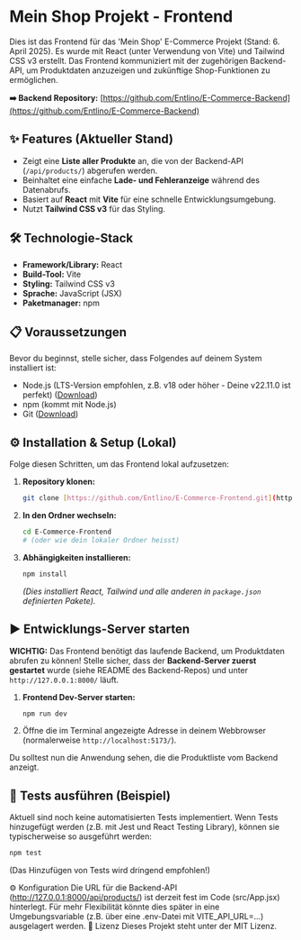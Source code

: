 # Mein Shop Projekt - Frontend

Dies ist das Frontend für das 'Mein Shop' E-Commerce Projekt (Stand: 6. April 2025). Es wurde mit React (unter Verwendung von Vite) und Tailwind CSS v3 erstellt. Das Frontend kommuniziert mit der zugehörigen Backend-API, um Produktdaten anzuzeigen und zukünftige Shop-Funktionen zu ermöglichen.

**➡️ Backend Repository:** [https://github.com/Entlino/E-Commerce-Backend](https://github.com/Entlino/E-Commerce-Backend)

## ✨ Features (Aktueller Stand)

- Zeigt eine **Liste aller Produkte** an, die von der Backend-API (`/api/products/`) abgerufen werden.
- Beinhaltet eine einfache **Lade- und Fehleranzeige** während des Datenabrufs.
- Basiert auf **React** mit **Vite** für eine schnelle Entwicklungsumgebung.
- Nutzt **Tailwind CSS v3** für das Styling.

## 🛠️ Technologie-Stack

- **Framework/Library:** React
- **Build-Tool:** Vite
- **Styling:** Tailwind CSS v3
- **Sprache:** JavaScript (JSX)
- **Paketmanager:** npm

## 📋 Voraussetzungen

Bevor du beginnst, stelle sicher, dass Folgendes auf deinem System installiert ist:

- Node.js (LTS-Version empfohlen, z.B. v18 oder höher - Deine v22.11.0 ist perfekt) ([Download](https://nodejs.org/))
- npm (kommt mit Node.js)
- Git ([Download](https://git-scm.com/))

## ⚙️ Installation & Setup (Lokal)

Folge diesen Schritten, um das Frontend lokal aufzusetzen:

1.  **Repository klonen:**
    ```bash
    git clone [https://github.com/Entlino/E-Commerce-Frontend.git](https://github.com/Entlino/E-Commerce-Frontend.git)
    ```
2.  **In den Ordner wechseln:**
    ```bash
    cd E-Commerce-Frontend
    # (oder wie dein lokaler Ordner heisst)
    ```
3.  **Abhängigkeiten installieren:**
    ```bash
    npm install
    ```
    _(Dies installiert React, Tailwind und alle anderen in `package.json` definierten Pakete)._

## ▶️ Entwicklungs-Server starten

**WICHTIG:** Das Frontend benötigt das laufende Backend, um Produktdaten abrufen zu können! Stelle sicher, dass der **Backend-Server zuerst gestartet** wurde (siehe README des Backend-Repos) und unter `http://127.0.0.1:8000/` läuft.

1.  **Frontend Dev-Server starten:**
    ```bash
    npm run dev
    ```
2.  Öffne die im Terminal angezeigte Adresse in deinem Webbrowser (normalerweise `http://localhost:5173/`).

Du solltest nun die Anwendung sehen, die die Produktliste vom Backend anzeigt.

## 🧪 Tests ausführen (Beispiel)

Aktuell sind noch keine automatisierten Tests implementiert. Wenn Tests hinzugefügt werden (z.B. mit Jest und React Testing Library), können sie typischerweise so ausgeführt werden:

```bash
npm test

```

(Das Hinzufügen von Tests wird dringend empfohlen!)

⚙️ Konfiguration
Die URL für die Backend-API (http://127.0.0.1:8000/api/products/) ist derzeit fest im Code (src/App.jsx) hinterlegt. Für mehr Flexibilität könnte dies später in eine Umgebungsvariable (z.B. über eine .env-Datei mit VITE_API_URL=...) ausgelagert werden.
📜 Lizenz
Dieses Projekt steht unter der MIT Lizenz.
